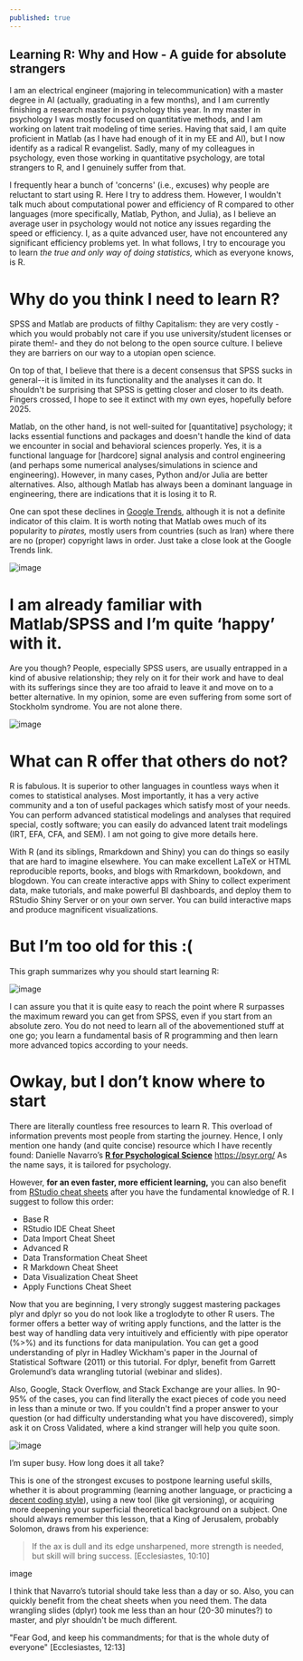 ```yaml
---
published: true
---
```

## Learning R: Why and How - A guide for absolute strangers

I am an electrical engineer (majoring in telecommunication) with a master degree in AI (actually, graduating in a few months), and I am currently finishing a research master in psychology this year. In my master in psychology I was mostly focused on quantitative methods, and I am working on latent trait modeling of time series. Having that said, I am quite proficient in Matlab (as I have had enough of it in my EE and AI), but I now identify as a radical R evangelist. Sadly, many of my colleagues in psychology, even those working in quantitative psychology, are total strangers to R, and I genuinely suffer from that.

I frequently hear a bunch of 'concerns' (i.e., excuses) why people are reluctant to start using R.  Here I try to address them. However, I wouldn't talk much about computational power and efficiency of R compared to other languages (more specifically, Matlab, Python, and Julia), as I believe an average user in psychology would not notice any issues regarding the speed or efficiency. I, as a quite advanced user, have not encountered any significant efficiency problems yet. In what follows, I try to encourage you to learn _the true and only way of doing statistics,_ which as everyone knows, is R.

# Why do you think I need to learn R? 

SPSS and Matlab are products of filthy Capitalism: they are very costly -which you would probably not care if you use university/student licenses or pirate them!- and they do not belong to the open source culture. I believe they are barriers on our way to a utopian open science.

On top of that, I believe that there is a decent consensus that SPSS sucks in general--it is limited in its functionality and the analyses it can do. It shouldn't be surprising that SPSS is getting closer and closer to its death. Fingers crossed, I hope to see it extinct with my own eyes, hopefully before 2025.

Matlab, on the other hand, is not well-suited for [quantitative] psychology; it lacks essential functions and packages and doesn't handle the kind of data we encounter in social and behavioral sciences properly. Yes, it is a functional language for [hardcore] signal analysis and control engineering (and perhaps some numerical analyses/simulations in science and engineering). However, in many cases, Python and/or Julia are better alternatives. Also, although Matlab has always been a dominant language in engineering, there are indications that it is losing it to R.

One can spot these declines in [Google Trends](https://trends.google.com/trends/explore/TIMESERIES/1554296400?hl=en-US&tz=-120&date=all&q=%2Fm%2F053_x,%2Fm%2F018fh1,%2Fm%2F0212jm&sni=3), although it is not a definite indicator of this claim. It is worth noting that Matlab owes much of its popularity to _pirates,_ mostly users from countries (such as Iran) where there are no (proper) copyright laws in order. Just take a close look at the Google Trends link.

![image](https://user-images.githubusercontent.com/8527082/55494090-6be87880-563a-11e9-8c09-830e7a8d0ce3.png)

# I am already familiar with Matlab/SPSS and I’m quite ‘happy’ with it.

Are you though? People, especially SPSS users, are usually entrapped in a kind of abusive relationship; they rely on it for their work and have to deal with its sufferings since they are too afraid to leave it and move on to a better alternative. In my opinion, some are even suffering from some sort of Stockholm syndrome. You are not alone there.

![image](https://user-images.githubusercontent.com/8527082/55495028-507e6d00-563c-11e9-9169-c02553fb4c5c.png)

# What can R offer that others do not?

R is fabulous. It is superior to other languages in countless ways when it comes to statistical analyses. Most importantly, it has a very active community and a ton of useful packages which satisfy most of your needs. You can perform advanced statistical modelings and analyses that required special, costly software; you can easily do advanced latent trait modelings (IRT, EFA, CFA, and SEM). I am not going to give more details here.

With R (and its siblings, Rmarkdown and Shiny) you can do things so easily that are hard to imagine elsewhere. You can make excellent LaTeX or HTML reproducible reports, books, and blogs with Rmarkdown, bookdown, and blogdown. You can create interactive apps with Shiny to collect experiment data, make tutorials, and make powerful BI dashboards, and deploy them to RStudio Shiny Server or on your own server. You can build interactive maps and produce magnificent visualizations.


# But I’m too old for this :(

This graph summarizes why you should start learning R:

![image](https://user-images.githubusercontent.com/8527082/55494231-a94d0600-563a-11e9-816d-2bbfd6cab64f.png)
 
I can assure you that it is quite easy to reach the point where R surpasses the maximum reward you can get from SPSS, even if you start from an absolute zero. You do not need to learn all of the abovementioned stuff at one go; you learn a fundamental basis of R programming and then learn more advanced topics according to your needs.

# Owkay, but I don’t know where to start 

There are literally countless free resources to learn R. This overload of information prevents most people from starting the journey. Hence, I only mention one handy (and quite concise) resource which I have recently found: Danielle Navarro’s [**R for Psychological Science**](https://psyr.org/)
https://psyr.org/ 
As the name says, it is tailored for psychology.

However, **for an even faster, more efficient learning,** you can also benefit from [RStudio cheat sheets](https://www.rstudio.com/resources/cheatsheets/) after you have the fundamental knowledge of R. I suggest to follow this order:
-    Base R
-    RStudio IDE Cheat Sheet
-    Data Import Cheat Sheet
-    Advanced R
-    Data Transformation Cheat Sheet
-    R Markdown Cheat Sheet
-    Data Visualization Cheat Sheet
-    Apply Functions Cheat Sheet 

Now that you are beginning, I very strongly suggest mastering packages plyr and dplyr so you do not look like a troglodyte to other R users. The former offers a better way of writing apply functions, and the latter is the best way of handling data very intuitively and efficiently with pipe operator (%>%) and its functions for data manipulation. You can get a good understanding of plyr in Hadley Wickham's paper in the Journal of Statistical Software (2011) or this tutorial. For dplyr, benefit from Garrett Grolemund’s data wrangling tutorial (webinar and slides). 


Also, Google, Stack Overflow, and Stack Exchange are your allies. In 90-95% of the cases, you can find literally the exact pieces of code you need in less than a minute or two. If you couldn't find a proper answer to your question (or had difficulty understanding what you have discovered), simply ask it on Cross Validated, where a kind stranger will help you quite soon.

![image](https://user-images.githubusercontent.com/8527082/55495001-3c3a7000-563c-11e9-9622-cee3424aea9d.png)

I’m super busy. How long does it all take?

This is one of the strongest excuses to postpone learning useful skills, whether it is about programming (learning another language, or practicing a [decent coding style](https://google.github.io/styleguide/Rguide.xml)), using a new tool (like git versioning), or acquiring more deepening your superficial theoretical background on a subject. One should always remember this lesson, that a King of Jerusalem, probably Solomon, draws from his experience:

>If the ax is dull
>and its edge unsharpened,
>more strength is needed,
>but skill will bring success.
[Ecclesiastes, 10:10]

image

I think that Navarro’s tutorial should take less than a day or so. Also, you can quickly benefit from the cheat sheets when you need them. The data wrangling slides (dplyr) took me less than an hour (20-30 minutes?) to master, and plyr shouldn't be much different.

"Fear God, and keep his commandments; for that is the whole duty of everyone" [Ecclesiastes, 12:13]

 





